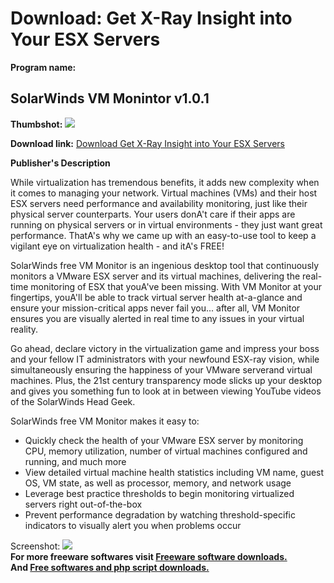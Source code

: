 # Download: Get X-Ray Insight into Your ESX Servers

**Program name:**

## SolarWinds VM Monintor v1.0.1

  
**Thumbshot:** ![](http://www.freewarefiles.com/screenshot/swvmmon_md.jpg)   
  
**Download link:** [Download Get X-Ray Insight into Your ESX Servers](http://freesoftwares.boysofts.com/SolarWinds-VM-Monintor_program_47403.html)  
  


**Publisher's Description**  
  


While virtualization has tremendous benefits, it adds new complexity when it comes to managing your network. Virtual machines (VMs) and their host ESX servers need performance and availability monitoring, just like their physical server counterparts. Your users donA't care if their apps are running on physical servers or in virtual environments - they just want great performance. ThatA's why we came up with an easy-to-use tool to keep a vigilant eye on virtualization health - and itA's FREE! 

SolarWinds free VM Monitor is an ingenious desktop tool that continuously monitors a VMware ESX server and its virtual machines, delivering the real-time monitoring of ESX that youA've been missing. With VM Monitor at your fingertips, youA'll be able to track virtual server health at-a-glance and ensure your mission-critical apps never fail you... after all, VM Monitor ensures you are visually alerted in real time to any issues in your virtual reality. 

Go ahead, declare victory in the virtualization game and impress your boss and your fellow IT administrators with your newfound ESX-ray vision, while simultaneously ensuring the happiness of your VMware serverand virtual machines. Plus, the 21st century transparency mode slicks up your desktop and gives you something fun to look at in between viewing YouTube videos of the SolarWinds Head Geek.

SolarWinds free VM Monitor makes it easy to:

  * Quickly check the health of your VMware ESX server by monitoring CPU, memory utilization, number of virtual machines configured and running, and much more 
  * View detailed virtual machine health statistics including VM name, guest OS, VM state, as well as processor, memory, and network usage 
  * Leverage best practice thresholds to begin monitoring virtualized servers right out-of-the-box 
  * Prevent performance degradation by watching threshold-specific indicators to visually alert you when problems occur 

  
  
Screenshot: ![](http://www.freewarefiles.com/screenshot/swvmmon.jpg)   
**For more freeware softwares visit [Freeware software downloads.](http://freesoftwares.boysofts.com/)**   
**And [Free softwares and php script downloads.](http://www.boysofts.com/)**
